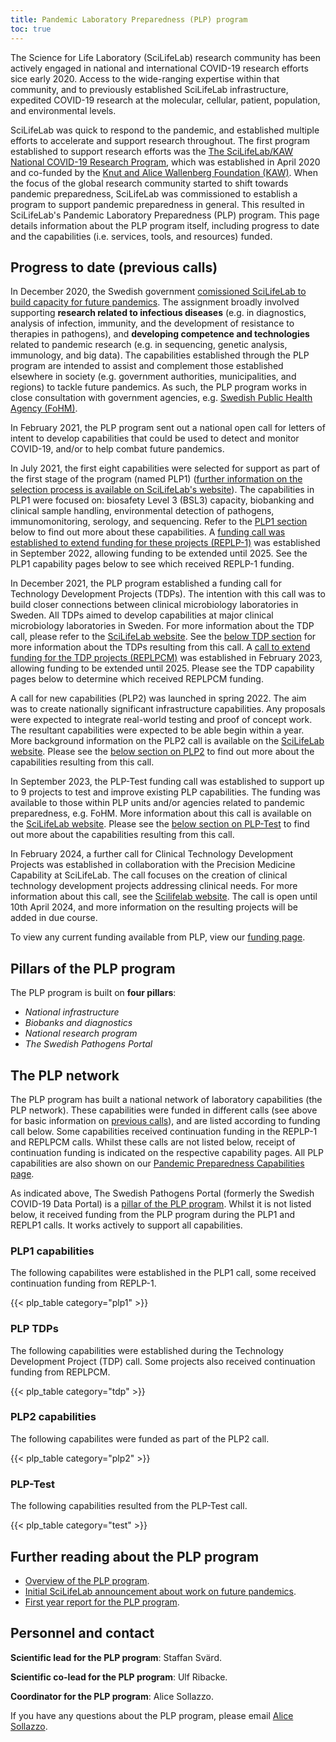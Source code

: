 ```yaml
---
title: Pandemic Laboratory Preparedness (PLP) program
toc: true
---
```


The Science for Life Laboratory (SciLifeLab) research community has been actively engaged in national and international COVID-19 research efforts sice early 2020. Access to the wide-ranging expertise within that community, and to previously established SciLifeLab infrastructure, expedited COVID-19 research at the molecular, cellular, patient, population, and environmental levels.

SciLifeLab was quick to respond to the pandemic, and established multiple efforts to accelerate and support research throughout. The first program established to support research efforts was the [The SciLifeLab/KAW National COVID-19 Research Program](https://www.scilifelab.se/capabilities/pandemic-laboratory-preparedness/pandemic-response/national-program/), which was established in April 2020 and co-funded by the [Knut and Alice Wallenberg Foundation (KAW)](https://kaw.wallenberg.org/en). When the focus of the global research community started to shift towards pandemic preparedness, SciLifeLab was commissioned to establish a program to support pandemic preparedness in general. This resulted in SciLifeLab's Pandemic Laboratory Preparedness (PLP) program. This page details information about the PLP program itself, including progress to date and the capabilities (i.e. services, tools, and resources) funded.

## Progress to date (previous calls)

In December 2020, the Swedish government [comissioned SciLifeLab to build capacity for future pandemics](https://www.regeringen.se/rattsliga-dokument/proposition/2020/12/forskning-frihet-framtid--kunskap-och-innovation-for-sverige/). The assignment broadly involved supporting **research related to infectious diseases** (e.g. in diagnostics, analysis of infection, immunity, and the development of resistance to therapies in pathogens), and **developing competence and technologies** related to pandemic research (e.g. in sequencing, genetic analysis, immunology, and big data). The capabilities established through the PLP program are intended to assist and complement those established elsewhere in society (e.g. government authorities, municipalities, and regions) to tackle future pandemics. As such, the PLP program works in close consultation with government agencies, e.g. [Swedish Public Health Agency (FoHM)](https://www.folkhalsomyndigheten.se).

In February 2021, the PLP program sent out a national open call for letters of intent to develop capabilities that could be used to detect and monitor COVID-19, and/or to help combat future pandemics.

In July 2021, the first eight capabilities were selected for support as part of the first stage of the program (named PLP1) ([further information on the selection process is available on SciLifeLab's website](https://www.scilifelab.se/pandemic-response/pandemic-laboratory-preparedness/)). The capabilities in PLP1 were focused on: biosafety Level 3 (BSL3) capacity, biobanking and clinical sample handling, environmental detection of pathogens, immunomonitoring, serology, and sequencing. Refer to the [PLP1 section](/plp-program-background/#plp1-capabilities) below to find out more about these capabilities. A [funding call was established to extend funding for these projects (REPLP-1)](https://anubis.scilifelab.se/call/REPLP1) was established in September 2022, allowing funding to be extended until 2025. See the PLP1 capability pages below to see which received REPLP-1 funding.

In December 2021, the PLP program established a funding call for Technology Development Projects (TDPs). The intention with this call was to build closer connections between clinical microbiology laboratories in Sweden. All TDPs aimed to develop capabilities at major clinical microbiology laboratories in Sweden. For more information about the TDP call, please refer to the [SciLifeLab website](https://www.scilifelab.se/news/call-for-new-pandemic-laboratory-preparedness-capabilities-plp-cm-tdp/). See the [below TDP section](/plp-program-background/#plp-tdps) for more information about the TDPs resulting from this call. A [call to extend funding for the TDP projects (REPLPCM)](https://anubis.scilifelab.se/call/REPLPCM) was established in February 2023, allowing funding to be extended until 2025. Please see the TDP capability pages below to determine which received REPLPCM funding.

A call for new capabilities (PLP2) was launched in spring 2022. The aim was to create nationally significant infrastructure capabilities. Any proposals were expected to integrate real-world testing and proof of concept work. The resultant capabilities were expected to be able begin within a year. More background information on the PLP2 call is available on the [SciLifeLab website](https://www.scilifelab.se/capabilities/pandemic-laboratory-preparedness/pandemic-response/calls/call-for-new-pandemic-laboratory-preparedness-capabilities-plp-2/). Please see the [below section on PLP2](/plp-program-background/#plp2-capabilities) to find out more about the capabilities resulting from this call.

In September 2023, the PLP-Test funding call was established to support up to 9 projects to test and improve existing PLP capabilities. The funding was available to those within PLP units and/or agencies related to pandemic preparedness, e.g. FoHM. More information about this call is available on the [SciLifeLab website](https://www.scilifelab.se/news/grants-for-testing-of-plp-capabilities-plp-test/). Please see the [below section on PLP-Test](/plp-program-background/#plp-test) to find out more about the capabilities resulting from this call.

In February 2024, a further call for Clinical Technology Development Projects was established in collaboration with the Precision Medicine Capability at SciLifeLab. The call focuses on the creation of clinical technology development projects addressing clinical needs. For more information about this call, see the [Scilifelab website](https://www.scilifelab.se/capabilities/precision-medicine/call-for-clinical-technology-development-projects/). The call is open until 10th April 2024, and more information on the resulting projects will be added in due course.

To view any current funding available from PLP, view our [funding page](/funding/).

## Pillars of the PLP program

The PLP program is built on **four pillars**:

- _National infrastructure_
- _Biobanks and diagnostics_
- _National research program_
- _The Swedish Pathogens Portal_

## The PLP network

The PLP program has built a national network of laboratory capabilities (the PLP network). These capabilities were funded in different calls (see above for basic information on [previous calls](/plp-program-background/#progress-to-date-previous-calls)), and are listed according to funding call below. Some capabilities received continuation funding in the REPLP-1 and REPLPCM calls. Whilst these calls are not listed below, receipt of continuation funding is indicated on the respective capability pages. All PLP capabilities are also shown on our [Pandemic Preparedness Capabilities page](/resources/).

As indicated above, The Swedish Pathogens Portal (formerly the Swedish COVID-19 Data Portal) is a [pillar of the PLP program](/plp-program-background/#pillars-of-the-plp-program). Whilst it is not listed below, it received funding from the PLP program during the PLP1 and REPLP1 calls. It works actively to support all capabilities.

### PLP1 capabilities

The following capabilites were established in the PLP1 call, some received continuation funding from REPLP-1.

{{< plp_table category="plp1" >}}

### PLP TDPs

The following capabilities were established during the Technology Development Project (TDP) call. Some projects also received continuation funding from REPLPCM.

{{< plp_table category="tdp" >}}

### PLP2 capabilities

The following capabilites were funded as part of the PLP2 call.

{{< plp_table category="plp2" >}}

### PLP-Test

The following capabilities resulted from the PLP-Test call.

{{< plp_table category="test" >}}

## Further reading about the PLP program

- [Overview of the PLP program](https://www.scilifelab.se/capabilities/pandemic-laboratory-preparedness/).
- [Initial SciLifeLab announcement about work on future pandemics](https://www.scilifelab.se/news/strong-basic-research-prepares-sweden-for-future-pandemics).
- [First year report for the PLP program](https://www.scilifelab.se/wp-content/uploads/2022/05/Stark-grundforskning-rustar-Sverige-for-Covid-19-och-framtida-pandemier.pdf).

## Personnel and contact

**Scientific lead for the PLP program**: Staffan Svärd.

**Scientific co-lead for the PLP program**: Ulf Ribacke.

**Coordinator for the PLP program**: Alice Sollazzo.

If you have any questions about the PLP program, please email <a href="mailto:alice.sollazzo@scilifelab.uu.se">Alice Sollazzo</a>.
